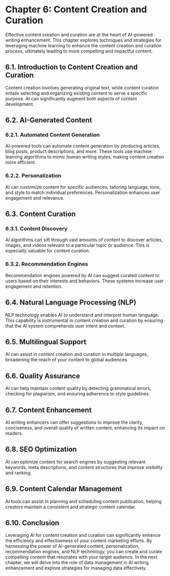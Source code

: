 Chapter 6: Content Creation and Curation
========================================

Effective content creation and curation are at the heart of AI-powered writing enhancement. This chapter explores techniques and strategies for leveraging machine learning to enhance the content creation and curation process, ultimately leading to more compelling and impactful content.

6.1. Introduction to Content Creation and Curation
--------------------------------------------------

Content creation involves generating original text, while content curation entails selecting and organizing existing content to serve a specific purpose. AI can significantly augment both aspects of content development.

6.2. AI-Generated Content
-------------------------

### 6.2.1. Automated Content Generation

AI-powered tools can automate content generation by producing articles, blog posts, product descriptions, and more. These tools use machine learning algorithms to mimic human writing styles, making content creation more efficient.

### 6.2.2. Personalization

AI can customize content for specific audiences, tailoring language, tone, and style to match individual preferences. Personalization enhances user engagement and relevance.

6.3. Content Curation
---------------------

### 6.3.1. Content Discovery

AI algorithms can sift through vast amounts of content to discover articles, images, and videos relevant to a particular topic or audience. This is especially valuable for content curation.

### 6.3.2. Recommendation Engines

Recommendation engines powered by AI can suggest curated content to users based on their interests and behaviors. These systems increase user engagement and retention.

6.4. Natural Language Processing (NLP)
--------------------------------------

NLP technology enables AI to understand and interpret human language. This capability is instrumental in content creation and curation by ensuring that the AI system comprehends user intent and context.

6.5. Multilingual Support
-------------------------

AI can assist in content creation and curation in multiple languages, broadening the reach of your content to global audiences.

6.6. Quality Assurance
----------------------

AI can help maintain content quality by detecting grammatical errors, checking for plagiarism, and ensuring adherence to style guidelines.

6.7. Content Enhancement
------------------------

AI writing enhancers can offer suggestions to improve the clarity, conciseness, and overall quality of written content, enhancing its impact on readers.

6.8. SEO Optimization
---------------------

AI can optimize content for search engines by suggesting relevant keywords, meta descriptions, and content structures that improve visibility and ranking.

6.9. Content Calendar Management
--------------------------------

AI tools can assist in planning and scheduling content publication, helping creators maintain a consistent and strategic content calendar.

6.10. Conclusion
----------------

Leveraging AI for content creation and curation can significantly enhance the efficiency and effectiveness of your content marketing efforts. By harnessing the power of AI-generated content, personalization, recommendation engines, and NLP technology, you can create and curate compelling content that resonates with your target audience. In the next chapter, we will delve into the role of data management in AI writing enhancement and explore strategies for managing data effectively.
